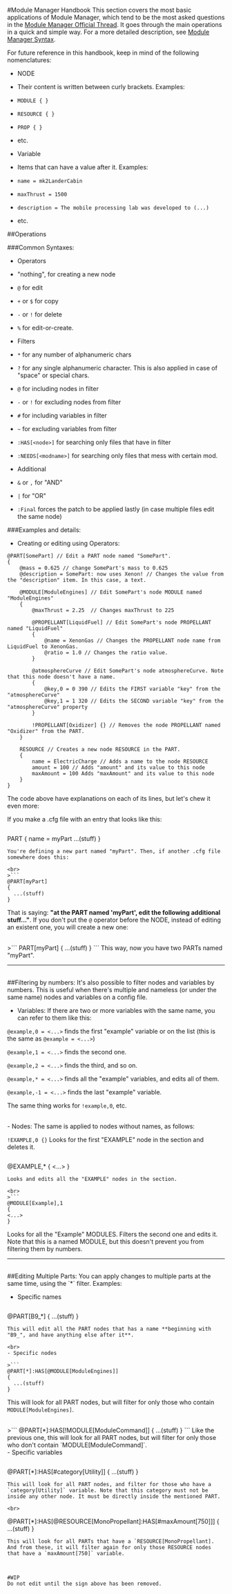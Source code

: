 #Module Manager Handbook
This section covers the most basic applications of Module Manager, which tend to be the most asked questions in the [Module Manager Official Thread](http://forum.kerbalspaceprogram.com/threads/55219). It goes through the main operations in a quick and simple way.
For a more detailed description, see [Module Manager Syntax](https://github.com/sarbian/ModuleManager/wiki/Module%20Manager%20Syntax).

For future reference in this handbook, keep in mind of the following nomenclatures:
- NODE
 - Their content is written between curly brackets. Examples:
 - `MODULE { }`
 - `RESOURCE { }`
 - `PROP { }`
 - etc.

- Variable
 - Items that can have a value after it. Examples:
 - `name = mk2LanderCabin`
 - `maxThrust = 1500`
 - `description = The mobile processing lab was developed to (...)`
 - etc.

##Operations

###Common Syntaxes:

- Operators
 - "nothing", for creating a new node
 - `@` for edit
 - `+` or `$` for copy
 - `-` or `!` for delete
 - `%` for edit-or-create.

- Filters
 - `*` for any number of alphanumeric chars
 - `?` for any single alphanumeric character. This is also applied in case of "space" or special chars.
 - `@` for including nodes in filter
 - `-` or `!` for excluding nodes from filter
 - `#` for including variables in filter
 - `~` for excluding variables from filter
 - `:HAS[<node>]` for searching only files that have <node> in filter
 - `:NEEDS[<modname>]` for searching only files that mess with certain mod.

- Additional
 - `&` or `,` for "AND"
 - `|` for "OR"
 - `:Final` forces the patch to be applied lastly (in case multiple files edit the same node)


###Examples and details:
- Creating or editing using Operators:

```
@PART[SomePart] // Edit a PART node named "SomePart".
{
    @mass = 0.625 // change SomePart's mass to 0.625
    @description = SomePart: now uses Xenon! // Changes the value from the "description" item. In this case, a text.

    @MODULE[ModuleEngines] // Edit SomePart's node MODULE named "ModuleEngines"
    {
        @maxThrust = 2.25  // Changes maxThrust to 225

        @PROPELLANT[LiquidFuel] // Edit SomePart's node PROPELLANT named "LiquidFuel"
        {
            @name = XenonGas // Changes the PROPELLANT node name from LiquidFuel to XenonGas.
            @ratio = 1.0 // Changes the ratio value.
        }

        @atmosphereCurve // Edit SomePart's node atmosphereCurve. Note that this node doesn't have a name.
        {
            @key,0 = 0 390 // Edits the FIRST variable "key" from the "atmosphereCurve"
            @key,1 = 1 320 // Edits the SECOND variable "key" from the "atmosphereCurve" property
        }

        !PROPELLANT[Oxidizer] {} // Removes the node PROPELLANT named "Oxidizer" from the PART.
    }

    RESOURCE // Creates a new node RESOURCE in the PART.
    {
        name = ElectricCharge // Adds a name to the node RESOURCE
        amount = 100 // Adds "amount" and its value to this node
        maxAmount = 100 Adds "maxAmount" and its value to this node
    }
}
```
The code above have explanations on each of its lines, but let's chew it even more:

If you make a .cfg file with an entry that looks like this:
>```
PART
{
  name = myPart
  ...(stuff)
}
```
You're defining a new part named "myPart". Then, if another .cfg file somewhere does this:

<br>
>```
@PART[myPart]
{
  ...(stuff)
}
```
That is saying: **"at the PART named 'myPart', edit the following additional stuff..."**.
If you don't put the `@` operator before the NODE, instead of editing an existent one, you will create a new one:

<br>
>```
PART[myPart]
{
 ...(stuff)
}
```
This way, now you have two PARTs named "myPart".


***

<br>
##Filtering by numbers:
It's also possible to filter nodes and variables by numbers. This is useful when there's multiple and nameless (or under the same name) nodes and variables on a config file.

- Variables:
If there are two or more variables with the same name, you can refer to them like this:

`@example,0 = <...>` finds the first "example" variable or on the list (this is the same as `@example = <...>`)

`@example,1 = <...>` finds the second one.

`@example,2 = <...>` finds the third, and so on.

`@example,* = <...>` finds all the "example" variables, and edits all of them.

`@example,-1 = <...>` finds the last "example" variable.

The same thing works for `!example,0`, etc.

<br>
- Nodes:
The same is applied to nodes without names, as follows:


`!EXAMPLE,0 {}`
Looks for the first "EXAMPLE" node in the section and deletes it.

>```
@EXAMPLE,*
{
<...>
}
```
Looks and edits all the "EXAMPLE" nodes in the section.

<br>
>```
@MODULE[Example],1
{
<...>
}
```
Looks for all the "Example" MODULES. Filters the second one and edits it. Note that this is a named MODULE, but this doesn't prevent you from filtering them by numbers.


***

<br>
##Editing Multiple Parts:
You can apply changes to multiple parts at the same time, using the `*` filter. Examples:

- Specific names

>```
@PART[B9_*]
{
  ...(stuff)
}
```
This will edit all the PART nodes that has a name **beginning with "B9_", and have anything else after it**.  

<br>
- Specific nodes

>```
@PART[*]:HAS[@MODULE[ModuleEngines]]
{
  ...(stuff)
}
```
This will look for all PART nodes, but will filter for only those who contain `MODULE[ModuleEngines]`.

<br>
>```
@PART[*]:HAS[!MODULE[ModuleCommand]]
{
  ...(stuff)
}
```
Like the previous one, this will look for all PART nodes, but will filter for only those who don't contain `MODULE[ModuleCommand]`.

<br>
- Specific variables

>```
@PART[*]:HAS[#category[Utility]]
{
  ...(stuff)
}
```
This will look for all PART nodes, and filter for those who have a `category[Utility]` variable. Note that this category must not be inside any other node. It must be directly inside the mentioned PART.

<br>
```
@PART[*]:HAS[@RESOURCE[MonoPropellant]:HAS[#maxAmount[750]]]
{
  ...(stuff)
}
```
This will look for all PARTs that have a `RESOURCE[MonoPropellant]. And from these, it will filter again for only those RESOURCE nodes that have a `maxAmount[750]` variable.



#WIP
Do not edit until the sign above has been removed.